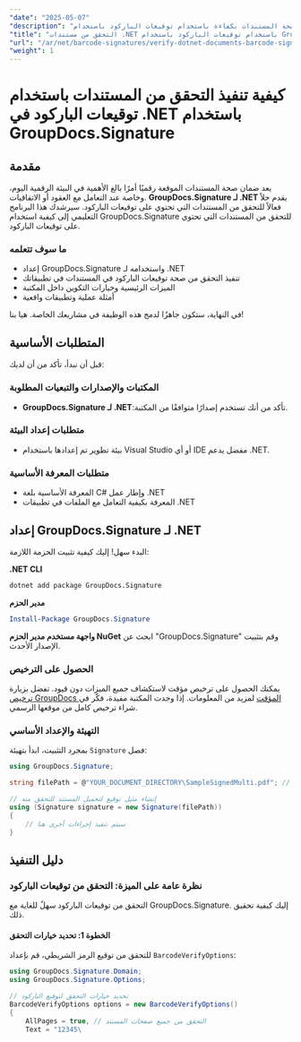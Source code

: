 ```yaml
---
"date": "2025-05-07"
"description": "تعرّف على كيفية التحقق من صحة المستندات بكفاءة باستخدام توقيعات الباركود باستخدام GroupDocs.Signature لـ .NET. يغطي هذا الدليل الإعداد والتنفيذ والتطبيقات العملية."
"title": "التحقق من مستندات .NET باستخدام توقيعات الباركود باستخدام GroupDocs.Signature"
"url": "/ar/net/barcode-signatures/verify-dotnet-documents-barcode-signatures-groupdocs/"
"weight": 1
---
```


# كيفية تنفيذ التحقق من المستندات باستخدام توقيعات الباركود في .NET باستخدام GroupDocs.Signature

## مقدمة

يعد ضمان صحة المستندات الموقعة رقميًا أمرًا بالغ الأهمية في البيئة الرقمية اليوم، وخاصة عند التعامل مع العقود أو الاتفاقيات. **GroupDocs.Signature لـ .NET** يقدم حلاً فعالاً للتحقق من المستندات التي تحتوي على توقيعات الباركود. سيرشدك هذا البرنامج التعليمي إلى كيفية استخدام GroupDocs.Signature للتحقق من المستندات التي تحتوي على توقيعات الباركود.

### ما سوف تتعلمه
- إعداد GroupDocs.Signature واستخدامه لـ .NET
- تنفيذ التحقق من صحة توقيعات الباركود في المستندات في تطبيقاتك
- الميزات الرئيسية وخيارات التكوين داخل المكتبة
- أمثلة عملية وتطبيقات واقعية

في النهاية، ستكون جاهزًا لدمج هذه الوظيفة في مشاريعك الخاصة. هيا بنا!

## المتطلبات الأساسية
قبل أن نبدأ، تأكد من أن لديك:

### المكتبات والإصدارات والتبعيات المطلوبة
- **GroupDocs.Signature لـ .NET**:تأكد من أنك تستخدم إصدارًا متوافقًا من المكتبة.
  
### متطلبات إعداد البيئة
- بيئة تطوير تم إعدادها باستخدام Visual Studio أو أي IDE مفضل يدعم .NET.
### متطلبات المعرفة الأساسية
- المعرفة الأساسية بلغة C# وإطار عمل .NET
- المعرفة بكيفية التعامل مع الملفات في تطبيقات .NET

## إعداد GroupDocs.Signature لـ .NET
البدء سهل! إليك كيفية تثبيت الحزمة اللازمة:

**.NET CLI**
```bash
dotnet add package GroupDocs.Signature
```
**مدير الحزم**
```powershell
Install-Package GroupDocs.Signature
```
**واجهة مستخدم مدير الحزم NuGet**
ابحث عن "GroupDocs.Signature" وقم بتثبيت الإصدار الأحدث.

### الحصول على الترخيص
يمكنك الحصول على ترخيص مؤقت لاستكشاف جميع الميزات دون قيود. تفضل بزيارة [ترخيص GroupDocs المؤقت](https://purchase.groupdocs.com/temporary-license/) لمزيد من المعلومات. إذا وجدت المكتبة مفيدة، فكّر في شراء ترخيص كامل من موقعها الرسمي.

### التهيئة والإعداد الأساسي
بمجرد التثبيت، ابدأ بتهيئة `Signature` فصل:
```csharp
using GroupDocs.Signature;

string filePath = @"YOUR_DOCUMENT_DIRECTORY\SampleSignedMulti.pdf"; // استبدله بمسار الملف الفعلي الخاص بك

// إنشاء مثيل توقيع لتحميل المستند للتحقق منه
using (Signature signature = new Signature(filePath))
{
    // سيتم تنفيذ إجراءات أخرى هنا
}
```
## دليل التنفيذ
### نظرة عامة على الميزة: التحقق من توقيعات الباركود
التحقق من توقيعات الباركود سهلٌ للغاية مع GroupDocs.Signature. إليك كيفية تحقيق ذلك.

#### الخطوة 1: تحديد خيارات التحقق
للتحقق من توقيع الرمز الشريطي، قم بإعداد `BarcodeVerifyOptions`:
```csharp
using GroupDocs.Signature.Domain;
using GroupDocs.Signature.Options;

// تحديد خيارات التحقق لتوقيع الباركود
BarcodeVerifyOptions options = new BarcodeVerifyOptions()
{
    AllPages = true, // التحقق من جميع صفحات المستند
    Text = "12345\